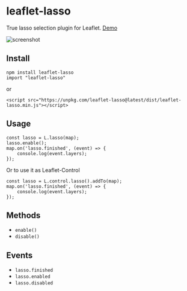 # leaflet-lasso

True lasso selection plugin for Leaflet. [Demo](http://zakjan.github.io/leaflet-lasso/docs/index.html)

![screenshot](http://zakjan.github.io/leaflet-lasso/docs/screenshot.png)

## Install

```
npm install leaflet-lasso
import "leaflet-lasso"
```

or

```
<script src="https://unpkg.com/leaflet-lasso@latest/dist/leaflet-lasso.min.js"></script>
```

## Usage

```
const lasso = L.lasso(map);
lasso.enable();
map.on('lasso.finished', (event) => {
    console.log(event.layers);
});
```

Or to use it as Leaflet-Control
```
const lasso = L.control.lasso().addTo(map);
map.on('lasso.finished', (event) => {
    console.log(event.layers);
});
```

## Methods

- `enable()`
- `disable()`

## Events

- `lasso.finished`
- `lasso.enabled`
- `lasso.disabled`
